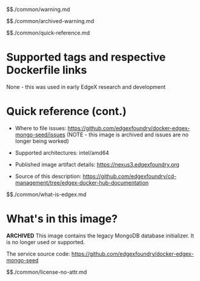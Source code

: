 $$./common/warning.md

$$./common/archived-warning.md

$$./common/quick-reference.md

# Supported tags and respective Dockerfile links

None - this was used in early EdgeX research and development

# Quick reference (cont.)

- Where to file issues: https://github.com/edgexfoundry/docker-edgex-mongo-seed/issues (NOTE - this image is archived and issues are no longer being worked)

- Supported architectures: intel/amd64

- Published image artifact details: https://nexus3.edgexfoundry.org

- Source of this description: https://github.com/edgexfoundry/cd-management/tree/edgex-docker-hub-documentation

$$./common/what-is-edgex.md

# What's in this image?

**ARCHIVED**
 This image contains the legacy MongoDB database initializer.  It is no longer used or supported.

The service source code: https://github.com/edgexfoundry/docker-edgex-mongo-seed

$$./common/license-no-attr.md
